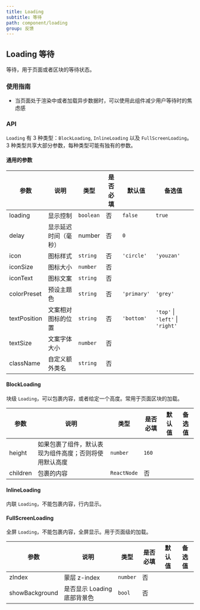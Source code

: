 ```yaml
---
title: Loading
subtitle: 等待
path: component/loading
group: 反馈
---
```


## Loading 等待

等待，用于页面或者区块的等待状态。

### 使用指南

- 当页面处于渲染中或者加载异步数据时，可以使用此组件减少用户等待时的焦虑感

### API

`Loading` 有 3 种类型：`BlockLoading`, `InlineLoading` 以及 `FullScreenLoading`。
3 种类型共享大部分参数，每种类型可能有独有的参数。

#### 通用的参数

| 参数         | 说明                 | 类型      | 是否必填 | 默认值      | 备选值                           |
| ------------ | -------------------- | --------- | -------- | ----------- | -------------------------------- |
| loading      | 显示控制             | `boolean` | 否       | `false`     | `true`                           |
| delay        | 显示延迟时间（毫秒） | number    | 否       | `0`         |                                  |
| icon         | 图标样式             | `string`  | 否       | `'circle'`  | `'youzan'`                       |
| iconSize     | 图标大小             | `number`  | 否       |             |                                  |
| iconText     | 图标文案             | `string`  | 否       |             |                                  |
| colorPreset  | 预设主题色           | `string`  | 否       | `'primary'` | `'grey'`                         |
| textPosition | 文案相对图标的位置   | `string`  | 否       | `'bottom'`  | `'top'` \| `'left'` \| `'right'` |
| textSize     | 文案字体大小         | `number`  | 否       |             |                                  |
| className    | 自定义额外类名       | `string`  | 否       |             |                                  |

#### BlockLoading

块级 `Loading`，可以包裹内容，或者给定一个高度。常用于页面区块的加载。

| 参数     | 说明                                                   | 类型        | 是否必填 | 默认值 | 备选值 |
| -------- | ------------------------------------------------------ | ----------- | -------- | ------ | ------ |
| height   | 如果包裹了组件，默认表现为组件高度；否则将使用默认高度 | `number`    | `160`    |        |        |
| children | 包裹的内容                                             | `ReactNode` | 否       |        |        |

#### InlineLoading

内联 `Loading`，不能包裹内容，行内显示。

#### FullScreenLoading

全屏 `Loading`，不能包裹内容，全屏显示。用于页面级的加载。

| 参数           | 说明                        | 类型     | 是否必填 | 默认值 | 备选值 |
| -------------- | --------------------------- | -------- | -------- | ------ | ------ |
| zIndex         | 蒙层 z-index                | `number` | 否       |        |        |
| showBackground | 是否显示 Loading 底部背景色 | `bool`   | 否       |        |        |
